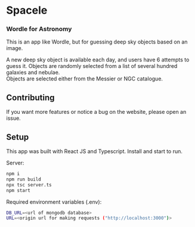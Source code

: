 # Spacele
### Wordle for Astronomy

This is an app like Wordle, but for guessing deep sky objects based on an image.

A new deep sky object is available each day, and users have 6 attempts to guess it. Objects are randomly selected from a list of several hundred galaxies and nebulae.
<br/>
Objects are selected either from the Messier or NGC catalogue.

## Contributing
If you want more features or notice a bug on the website, please open an issue.

## Setup
This app was built with React JS and Typescript. 
Install and start to run.

Server:
```sh
npm i
npm run build
npx tsc server.ts
npm start
```

Required environment variables (.env):
```sh
DB_URL=<url of mongodb database>
URL=<origin url for making requests ("http://localhost:3000")>
```